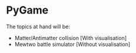 # PyGame
The topics at hand will be:
- Matter/Antimatter collision [With visualisation]
- Mewtwo battle simulator [Without visualisation]
